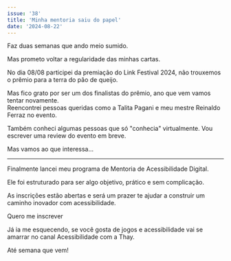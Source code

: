 ```yaml
---
issue: '38'
title: 'Minha mentoria saiu do papel'
date: '2024-08-22'
---
```


Faz duas semanas que ando meio sumido.

Mas prometo voltar a regularidade das minhas cartas.

No dia 08/08 participei da premiação do Link Festival 2024, não trouxemos o prêmio para a terra do pão de queijo.

Mas fico grato por ser um dos finalistas do prêmio, ano que vem vamos tentar novamente.  
Reencontrei pessoas queridas como a Talita Pagani e meu mestre Reinaldo Ferraz no evento.

Também conheci algumas pessoas que só "conhecia" virtualmente. Vou escrever uma review do evento em breve.

Mas vamos ao que interessa...

---

Finalmente lancei meu programa de Mentoria de Acessibilidade Digital.

Ele foi estruturado para ser algo objetivo, prático e sem complicação.

As inscrições estão abertas e será um prazer te ajudar a construir um caminho inovador com acessibilidade.

Quero me inscrever

Já ia me esquecendo, se você gosta de jogos e acessibilidade vai se amarrar no canal Acessibilidade com a Thay.

Até semana que vem!
